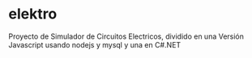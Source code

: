 # elektro
Proyecto de Simulador de Circuitos Electricos, dividido en una Versión Javascript usando nodejs y mysql y una en C#.NET
